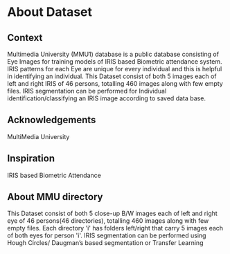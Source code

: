 # About Dataset

## Context
Multimedia University (MMU1) database is a public database consisting of Eye Images for training models of IRIS based Biometric attendance system. IRIS patterns for each Eye are unique for every individual and this is helpful in identifying an individual. This Dataset consist of both 5 images each of left and right IRIS of 46 persons, totalling 460 images along with few empty files. IRIS segmentation can be performed for Individual identification/classifying an IRIS image according to saved data base.

## Acknowledgements
MultiMedia University

## Inspiration
IRIS based Biometric Attendance

## About MMU directory
This Dataset consist of both 5 close-up B/W images each of left and right eye of 46 persons(46 directories), totalling 460 images along with few empty files. Each directory 'i' has folders left/right that carry 5 images each of both eyes for person 'i'. IRIS segmentation can be performed using Hough Circles/ Daugman’s based segmentation or Transfer Learning
